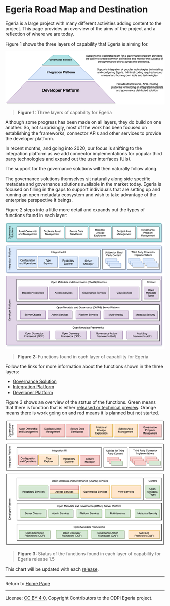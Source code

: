 <!-- SPDX-License-Identifier: CC-BY-4.0 -->
<!-- Copyright Contributors to the ODPi Egeria project 2020. -->

# Egeria Road Map and Destination

Egeria is a large project with many different activities
adding content to the project.   This page provides an overview
of the aims of the project and a reflection of where we are today.

Figure 1 shows the three layers of capability that
Egeria is aiming for.

![Figure 1](egeria-status-overview.png#pagewidth)
> **Figure 1:** Three layers of capability for Egeria

Although some progress has been made on all layers,
they do build on one another.
So, not surprisingly, most of the work has been focused on
establishing the frameworks, connector APIs and other
services to provide the developer platform.

In recent months, and going into 2020, our focus is
shifting to the integration platform as we add
connector implementations for popular third party
technologies and expand out the user interfaces (UIs).

The support for the governance solutions will then naturally
follow along.  

The governance solutions themselves sit naturally along side specific metadata and governance
solutions available in the market today.  Egeria is focused on filling in the gaps to
support individuals that are setting up and running an open metadata ecosystem and wish to
take advantage of the enterprise perspective it beings.

Figure 2 steps into a little more detail and expands out the types of functions
found in each layer:

![Figure 2](functional-organization.png#pagewidth)
> **Figure 2:** Functions found in each layer of capability for Egeria

Follow the links for more information about the functions shown in the three layers:

* [Governance Solution](governance-solution-functional-detail.md)
* [Integration Platform](integration-platform-functional-detail.md)
* [Developer Platform](developer-platform-functional-detail.md)

Figure 3 shows an overview of the status of the functions.  Green means that
there is function that is either [released or technical preview](../content-status).
Orange means there is work going on and red means it is planned but not started.

![Figure 3](functional-organization-showing-implementation-status-for-1.5.png#pagewidth)
> **Figure 3:** Status of the functions found in each layer of capability for Egeria release 1.5

This chart will be updated with each [release](../../../release-notes).

----
Return to [Home Page](../../../index.md)

----
License: [CC BY 4.0](https://creativecommons.org/licenses/by/4.0/),
Copyright Contributors to the ODPi Egeria project.